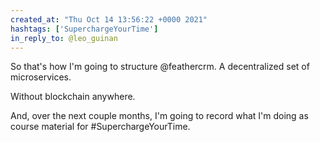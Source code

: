 ```yaml
---
created_at: "Thu Oct 14 13:56:22 +0000 2021"
hashtags: ['SuperchargeYourTime']
in_reply_to: @leo_guinan
---
```


So that's how I'm going to structure @feathercrm. A decentralized set of microservices.

Without blockchain anywhere. 

And, over the next couple months, I'm going to record what I'm doing as course material for #SuperchargeYourTime.